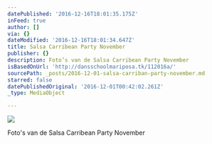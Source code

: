 ```yaml
---
datePublished: '2016-12-16T18:01:35.175Z'
inFeed: true
author: []
via: {}
dateModified: '2016-12-16T18:01:34.647Z'
title: Salsa Carribean Party November
publisher: {}
description: Foto’s van de Salsa Carribean Party November
isBasedOnUrl: 'http://dansschoolmariposa.tk/112016a/'
sourcePath: _posts/2016-12-01-salsa-carriban-party-november.md
starred: false
datePublishedOriginal: '2016-12-01T00:42:02.261Z'
_type: MediaObject

---
```

![](https://the-grid-user-content.s3-us-west-2.amazonaws.com/1e596d2f-9dde-4ed3-abdf-57ebaf5d6528.jpg)

Foto's van de Salsa Carribean Party November